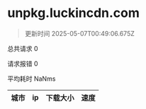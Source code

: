 
  # unpkg.luckincdn.com

  > 更新时间 2025-05-07T00:49:06.675Z
  
  总共请求 0

  请求报错 0

  平均耗时 NaNms

|城市|ip|下载大小|速度|
|-----|----------|---|---|

  
